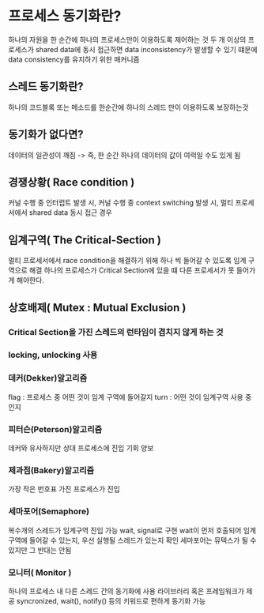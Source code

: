 # 프로세스 동기화란?
하나의 자원을 한 순간에 하나의 프로세스만이 이용하도록 제어하는 것
두 개 이상의 프로세스가 shared data에 동시 접근하면 data inconsistency가 발생할 수 있기 떄문에
data consistency를 유지하기 위한 매커니즘
## 스레드 동기화란?
하나의 코드블록 또는 메소드를 한순간에 하나의 스레드 만이 이용하도록 보장하는것
## 동기화가 없다면?
데이터의 일관성이 깨짐 -> 즉, 한 순간 하나의 데이터의 값이 여럭일 수도 있게 됨

## 경쟁상황( Race condition )
커널 수행 중 인터럽트 발생 시, 커널 수행 중 context switching 발생 시, 멀티 프로세서에서 shared data 동시 접근 경우
## 임계구역( The Critical-Section ) 
멀티 프로세서에서 race condition을 해결하기 위해 하나 씩 들어갈 수 있도록 임계 구역으로 해결
하나의 프로세스가 Critical Section에 있을 떄 다른 프로세서가 못 들어가게 해야한다.
## 상호배제( Mutex : Mutual Exclusion ) 
### Critical Section을 가진 스레드의 런타임이 겹치지 않게 하는 것
### locking, unlocking 사용
### 데커(Dekker)알고리즘
  flag : 프로세스 중 어떤 것이 임계 구역에 들어갈지
  turn : 어떤 것이 임계구역 사용 중인지
### 피터슨(Peterson)알고리즘
  데커와 유사하지만 상대 프로세스에 진입 기회 양보
### 제과점(Bakery)알고리즘
  가장 작은 번호표 가진 프로세스가 진입
### 세마포어(Semaphore)
  복수개의 스레드가 임계구역 진입 가능
  wait, signal로 구현
  wait이 먼저 호출되어 임계 구역에 들어갈 수 있는지, 우선 실행될 스레드가 있는지 확인
  세마포어는 뮤텍스가 될 수 있지만 그 반대는 안됨
### 모니터( Monitor )
  하나의 프로세스 내 다른 스레드 간의 동기화에 사용
  라이브러리 혹은 프레임워크가 제공
  syncronized, wait(), notify() 등의 키워드로 편하게 동기화 가능
